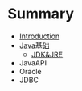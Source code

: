 # Summary

* [Introduction](README.md)
* [Java基础](chapter1.md)
  * [JDK&JRE](chapter1/jdkandjre.md)
* JavaAPI
* Oracle
* JDBC


